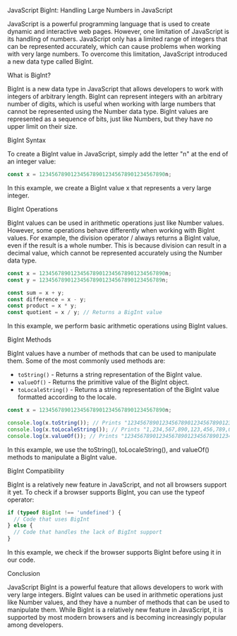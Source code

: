 JavaScript BigInt: Handling Large Numbers in JavaScript

JavaScript is a powerful programming language that is used to create dynamic and interactive web pages. However, one limitation of JavaScript is its handling of numbers. JavaScript only has a limited range of integers that can be represented accurately, which can cause problems when working with very large numbers. To overcome this limitation, JavaScript introduced a new data type called BigInt.

What is BigInt?

BigInt is a new data type in JavaScript that allows developers to work with integers of arbitrary length. BigInt can represent integers with an arbitrary number of digits, which is useful when working with large numbers that cannot be represented using the Number data type. BigInt values are represented as a sequence of bits, just like Numbers, but they have no upper limit on their size.

BigInt Syntax

To create a BigInt value in JavaScript, simply add the letter "n" at the end of an integer value:

```js
const x = 1234567890123456789012345678901234567890n;
```

In this example, we create a BigInt value x that represents a very large integer.

BigInt Operations

BigInt values can be used in arithmetic operations just like Number values. However, some operations behave differently when working with BigInt values. For example, the division operator / always returns a BigInt value, even if the result is a whole number. This is because division can result in a decimal value, which cannot be represented accurately using the Number data type.

```js
const x = 1234567890123456789012345678901234567890n;
const y = 123456789012345678901234567890123456789n;

const sum = x + y;
const difference = x - y;
const product = x * y;
const quotient = x / y; // Returns a BigInt value
```

In this example, we perform basic arithmetic operations using BigInt values.

BigInt Methods

BigInt values have a number of methods that can be used to manipulate them. Some of the most commonly used methods are:

* `toString()` - Returns a string representation of the BigInt value.
* `valueOf()` - Returns the primitive value of the BigInt object.
* `toLocaleString()` - Returns a string representation of the BigInt value formatted according to the locale.

```js
const x = 1234567890123456789012345678901234567890n;

console.log(x.toString()); // Prints "1234567890123456789012345678901234567890"
console.log(x.toLocaleString()); // Prints "1,234,567,890,123,456,789,012,345,678,901,234,567,890"
console.log(x.valueOf()); // Prints "1234567890123456789012345678901234567890"
```

In this example, we use the toString(), toLocaleString(), and valueOf() methods to manipulate a BigInt value.

BigInt Compatibility

BigInt is a relatively new feature in JavaScript, and not all browsers support it yet. To check if a browser supports BigInt, you can use the typeof operator:

```js
if (typeof BigInt !== 'undefined') {
  // Code that uses BigInt
} else {
  // Code that handles the lack of BigInt support
}
```

In this example, we check if the browser supports BigInt before using it in our code.

Conclusion

JavaScript BigInt is a powerful feature that allows developers to work with very large integers. BigInt values can be used in arithmetic operations just like Number values, and they have a number of methods that can be used to manipulate them. While BigInt is a relatively new feature in JavaScript, it is supported by most modern browsers and is becoming increasingly popular among developers.
